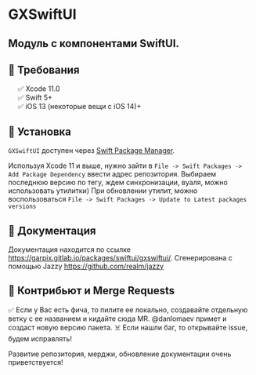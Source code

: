 # GXSwiftUI

## Модуль с компонентами SwiftUI.

## 🔷 Требования

&nbsp;&nbsp;&nbsp;&nbsp;&nbsp;✅ Xcode 11.0  
&nbsp;&nbsp;&nbsp;&nbsp;&nbsp;✅ Swift 5+  
&nbsp;&nbsp;&nbsp;&nbsp;&nbsp;✅ iOS 13 (некоторые вещи с iOS 14)+  

## 🔷 Установка

`GXSwiftUI` доступен через [Swift Package Manager](https://swift.org/package-manager).

Используя Xcode 11 и выше, нужно зайти в  `File -> Swift Packages -> Add Package Dependency` ввести адрес репозитория. 
Выбираем последнюю версию по тегу, ждем синхронизации, вуаля, можно использовать утилитки) 
При обновлении утилит, можно воспользоваться `File -> Swift Packages -> Update to Latest packages versions`

## 🔷 Документация 

Документация находится по ссылке https://garpix.gitlab.io/packages/swiftui/gxswiftui/. Сгенерирована с помощью Jazzy https://github.com/realm/jazzy

## 🔷 Контрибьют и Merge Requests

✅ Если у Вас есть фича, то пилите ее локально, создавайте отдельную ветку с ее названием и кидайте сюда MR. @danlomaev примет и создаст новую версию пакета.
☠️ Если нашли баг, то открывайте issue, будем исправлять!

Развитие репозитория, мерджи, обновление документации очень приветствуется! 
